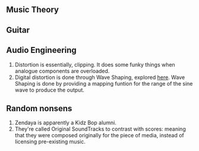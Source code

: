 ## Music Theory

## Guitar

## Audio Engineering
1. Distortion is essentially, clipping. It does some funky things when analogue components are overloaded.
1. Digital distortion is done through Wave Shaping, explored [here](https://benmosheron.gitlab.io/blog/2020/04/26/distortion.html). Wave Shaping is done by providing a mapping funtion for the range of the sine wave to produce the output.

## Random nonsens
1. Zendaya is apparently a Kidz Bop alumni.
1. They're called Original SoundTracks to contrast with scores: meaning that they were composed originally for the piece of media, instead of licensing pre-existing music.
